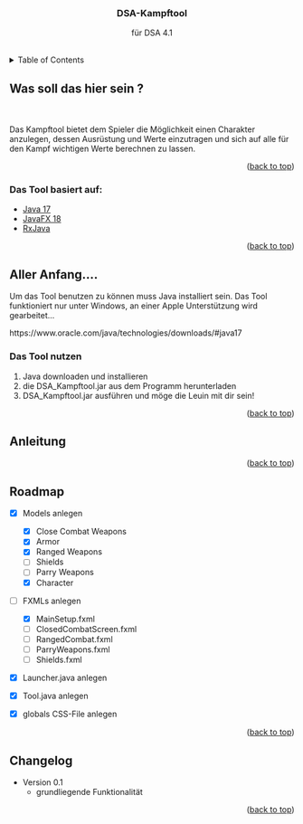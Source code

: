 <div id="top"></div>

<br>
<h3 style="text-align: center;">DSA-Kampftool</h3>
<div style="text-align: center;">
  <p style="text-align: center;">
    für DSA 4.1
  </p>
</div>
<br>

<!-- TABLE OF CONTENTS -->
<details>
  <summary>Table of Contents</summary>
  <ol>
    <li>
      <a href="#Was-soll-das-hier-sein">Was soll das hier sein</a>
      <ul>
        <li><a href="#built-with">Built With</a></li>
      </ul>
    </li>
    <li>
      <a href="#Was-soll-das-hier-sein">Getting Started</a>
      <ul>
        <li><a href="#prerequisites">Prerequisites</a></li>
        <li><a href="#installation">Installation</a></li>
      </ul>
    </li>
    <li><a href="#usage">Usage</a></li>
    <li><a href="#roadmap">Roadmap</a></li>
    <li><a href="#changelog">Changelog</a></li>
  </ol>
</details>


<!-- WAS SOLL DAS HIER SEIN -->
<div id="Was-soll-das-hier-sein"></div>

## Was soll das hier sein ?
<br>
<br>
Das Kampftool bietet dem Spieler die Möglichkeit einen Charakter anzulegen, dessen Ausrüstung und Werte einzutragen und sich auf alle für den Kampf wichtigen Werte berechnen zu lassen. 

<p style="text-align: right;">(<a href="#top">back to top</a>)</p>

<div id="built-with"></div>

### Das Tool basiert auf:

* [Java 17](https://www.oracle.com/java/)
* [JavaFX 18](https://openjfx.io/)
* [RxJava](https://reactivex.io/)

<p style="text-align: right;">(<a href="#top">back to top</a>)</p>

<!-- ALLER ANFANG -->
<div id="aller-anfang"></div>

## Aller Anfang....

Um das Tool benutzen zu können muss Java installiert sein. Das Tool funktioniert nur unter Windows, an einer Apple Unterstützung wird gearbeitet...


<div id="prerequisites"></div>
  https://www.oracle.com/java/technologies/downloads/#java17

<div id="installation"></div>

### Das Tool nutzen

1. Java downloaden und installieren
2. die DSA_Kampftool.jar aus dem Programm  herunterladen
3. DSA_Kampftool.jar ausführen und möge die Leuin mit dir sein!

<p style="text-align: right;">(<a href="#top">back to top</a>)</p>

<div id="usage"></div>

<!-- USAGE EXAMPLES -->
## Anleitung

<p style="text-align: right;">(<a href="#top">back to top</a>)</p>


<div id="roadmap"></div>
<!-- ROADMAP -->

## Roadmap

- [X] Models anlegen
  - [X] Close Combat Weapons
  - [X] Armor
  - [X] Ranged Weapons
  - [ ] Shields
  - [ ] Parry Weapons
  - [X] Character
- [ ] FXMLs anlegen
  - [X] MainSetup.fxml
  - [ ] ClosedCombatScreen.fxml
  - [ ] RangedCombat.fxml
  - [ ] ParryWeapons.fxml
  - [ ] Shields.fxml
- [X] Launcher.java anlegen
- [X] Tool.java anlegen
- [X] globals CSS-File anlegen


<p style="text-align: right;">(<a href="#top">back to top</a>)</p>


<div id="changelog"></div>
<!-- CHANGELOG -->

## Changelog

- Version 0.1
  - grundliegende Funktionalität


<p style="text-align: right;">(<a href="#top">back to top</a>)</p>

